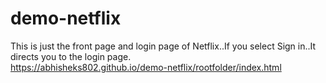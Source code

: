 # demo-netflix
This is just the front page and login page of Netflix..If you select Sign in..It directs you to the login page.<br>
https://abhisheks802.github.io/demo-netflix/rootfolder/index.html
